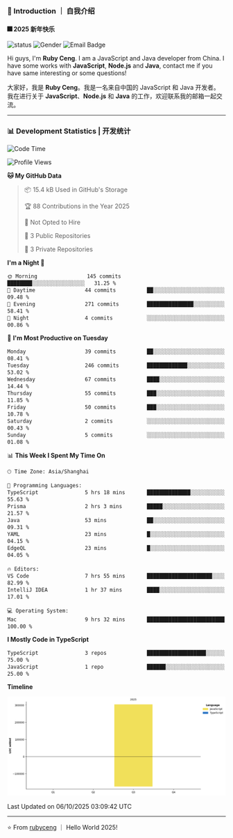 ### 👋 Introduction ｜ 自我介绍

#### 🎆 2025 新年快乐

![status](https://img.shields.io/badge/status-up-brightgreen)  ![Gender](https://img.shields.io/badge/gender-%F0%9F%A4%B5-lightgrey)  ![Email Badge](https://img.shields.io/badge/Email-rubyceng0326@gmail.com-blue?style=flat-square&logo=gmail&logoColor=white)

Hi guys, I'm **Ruby Ceng**. I am a JavaScript and Java developer from China.
I have some works with **JavaScript**, **Node.js** and **Java**, contact me if you have same interesting or some questions!

大家好，我是 **Ruby Ceng**。我是一名来自中国的 JavaScript 和 Java 开发者。
我在进行关于 **JavaScript**、**Node.js** 和 **Java** 的工作，欢迎联系我的邮箱一起交流。

---

### 📊 Development Statistics | 开发统计

<!--START_SECTION:waka-->
![Code Time](http://img.shields.io/badge/Code%20Time-494%20hrs%2048%20mins-blue)

![Profile Views](http://img.shields.io/badge/Profile%20Views-0-blue)

**🐱 My GitHub Data** 

> 📦 15.4 kB Used in GitHub's Storage 
 > 
> 🏆 88 Contributions in the Year 2025
 > 
> 🚫 Not Opted to Hire
 > 
> 📜 3 Public Repositories 
 > 
> 🔑 3 Private Repositories 
 > 
**I'm a Night 🦉** 

```text
🌞 Morning                145 commits         ████████░░░░░░░░░░░░░░░░░   31.25 % 
🌆 Daytime                44 commits          ██░░░░░░░░░░░░░░░░░░░░░░░   09.48 % 
🌃 Evening                271 commits         ███████████████░░░░░░░░░░   58.41 % 
🌙 Night                  4 commits           ░░░░░░░░░░░░░░░░░░░░░░░░░   00.86 % 
```
📅 **I'm Most Productive on Tuesday** 

```text
Monday                   39 commits          ██░░░░░░░░░░░░░░░░░░░░░░░   08.41 % 
Tuesday                  246 commits         █████████████░░░░░░░░░░░░   53.02 % 
Wednesday                67 commits          ████░░░░░░░░░░░░░░░░░░░░░   14.44 % 
Thursday                 55 commits          ███░░░░░░░░░░░░░░░░░░░░░░   11.85 % 
Friday                   50 commits          ███░░░░░░░░░░░░░░░░░░░░░░   10.78 % 
Saturday                 2 commits           ░░░░░░░░░░░░░░░░░░░░░░░░░   00.43 % 
Sunday                   5 commits           ░░░░░░░░░░░░░░░░░░░░░░░░░   01.08 % 
```


📊 **This Week I Spent My Time On** 

```text
🕑︎ Time Zone: Asia/Shanghai

💬 Programming Languages: 
TypeScript               5 hrs 18 mins       ██████████████░░░░░░░░░░░   55.63 % 
Prisma                   2 hrs 3 mins        █████░░░░░░░░░░░░░░░░░░░░   21.57 % 
Java                     53 mins             ██░░░░░░░░░░░░░░░░░░░░░░░   09.31 % 
YAML                     23 mins             █░░░░░░░░░░░░░░░░░░░░░░░░   04.15 % 
EdgeQL                   23 mins             █░░░░░░░░░░░░░░░░░░░░░░░░   04.05 % 

🔥 Editors: 
VS Code                  7 hrs 55 mins       █████████████████████░░░░   82.99 % 
IntelliJ IDEA            1 hr 37 mins        ████░░░░░░░░░░░░░░░░░░░░░   17.01 % 

💻 Operating System: 
Mac                      9 hrs 32 mins       █████████████████████████   100.00 % 
```

**I Mostly Code in TypeScript** 

```text
TypeScript               3 repos             ███████████████████░░░░░░   75.00 % 
JavaScript               1 repo              ██████░░░░░░░░░░░░░░░░░░░   25.00 % 
```



**Timeline**

![Lines of Code chart](https://raw.githubusercontent.com/rubyceng/rubyceng/main/assets/bar_graph.png)


 Last Updated on 06/10/2025 03:09:42 UTC
<!--END_SECTION:waka-->

---

⭐️ From [rubyceng](https://github.com/rubyceng) ｜ Hello World 2025!
